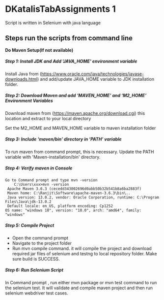 # DKatalisTabAssignments 1
 Script is written in Selenium with java language
## **Steps run the scripts from command line**

**Do Maven Setup(If not available)**

##### Step 1: Install JDK and Add 'JAVA_HOME' environment variable	

Install Java from (https://www.oracle.com/java/technologies/javase-downloads.html) and add/update JAVA_HOME variable to JDK installation folder.
		 
##### Step 2: Download Maven and add ‘MAVEN_HOME’ and ‘M2_HOME’ Environment Variables
Download maven from (https://maven.apache.org/download.cgi) this location and extract to your local directory

Set the M2_HOME and MAVEN_HOME variable to maven installation folder
	 
##### Step 3: Include ‘maven/bin’ directory in ‘PATH’ variable
To run maven from command prompt, this is necessary. Update the PATH variable with 'Maven-installation/bin' directory.

##### Step 4: Verify maven in Console
    Go to Command prompt and type mvn -version
		C:\Users\xxx>mvn -version
     Apache Maven 3.6.3 (cecedd343002696d0abb50b32b541b8a6ba2883f)
     Maven home: C:\Ranjit\Software\apache-maven-3.6.3\bin\..
     Java version: 13.0.2, vendor: Oracle Corporation, runtime: C:\Program Files\Java\jdk-13.0.2
     Default locale: en_US, platform encoding: Cp1252
    OS name: "windows 10", version: "10.0", arch: "amd64", family: "windows"

##### Step 5: Compile Project
* Open the command prompt 
* Navigate to the project folder
* Run mvn compile command. it will compile the project and download required jar files of selenium and testng to local repository folder. Make sure build is SUCCESS.

##### Step 6: Run Selenium Script
   In Command prompt , run either mvn package or mvn test command to run the selenium test. 
   It will validate and compile maven project and then run selenium webdriver test cases. 
	 
	 
